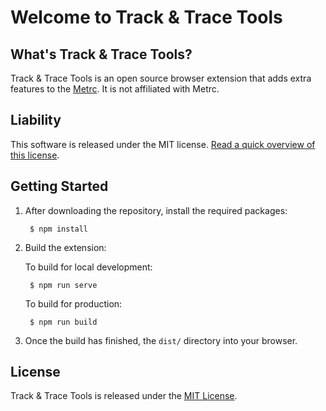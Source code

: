 # Welcome to Track & Trace Tools

## What's Track & Trace Tools?

Track & Trace Tools is an open source browser extension that adds extra features to the [Metrc](https://www.metrc.com). It is not affiliated with Metrc.

## Liability

This software is released under the MIT license. [Read a quick overview of this license](https://choosealicense.com/licenses/mit/).

## Getting Started

1. After downloading the repository, install the required packages:

        $ npm install

2. Build the extension:

    To build for local development:

        $ npm run serve

    To build for production:

        $ npm run build

3. Once the build has finished, the `dist/` directory into your browser.

## License

Track & Trace Tools is released under the [MIT License](https://opensource.org/licenses/MIT).